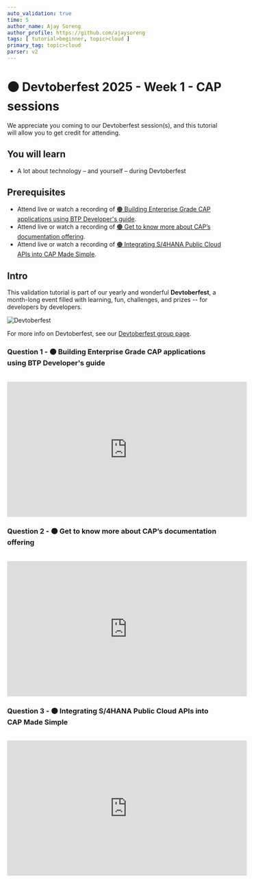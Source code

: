```yaml
---
auto_validation: true
time: 5
author_name: Ajay Soreng
author_profile: https://github.com/ajaysoreng
tags: [ tutorial>beginner, topic>cloud ]
primary_tag: topic>cloud
parser: v2
---
```

  
# 🟠 Devtoberfest 2025 - Week 1 - CAP sessions

<!-- description --> We appreciate you coming to our Devtoberfest session(s), and this tutorial will allow you to get credit for attending.

## You will learn

- A lot about technology – and yourself – during Devtoberfest

## Prerequisites

- Attend live or watch a recording of [🟠 Building Enterprise Grade CAP applications using BTP Developer's guide](https://www.youtube.com/watch?v=tUKMUIL9C6k).
- Attend live or watch a recording of [🟠 Get to know more about CAP’s documentation offering](https://www.youtube.com/watch?v=gvjbxitDf18).
- Attend live or watch a recording of [🟠 Integrating S/4HANA Public Cloud APIs into CAP Made Simple](https://www.youtube.com/watch?v=7m22NubgqME).
## Intro

This validation tutorial is part of our yearly and wonderful **Devtoberfest**, a month-long event filled with learning, fun, challenges, and prizes -- for developers by developers.

![Devtoberfest](devtoberfestBanner2.png) 

For more info on Devtoberfest, see our [Devtoberfest group page](https://community.sap.com/t5/devtoberfest/gh-p/Devtoberfest).

### Question 1 - 🟠 Building Enterprise Grade CAP applications using BTP Developer's guide

<div>&nbsp;</div><iframe width="560" height="315" src="https://www.youtube.com/embed/tUKMUIL9C6k" frameborder="0" allowfullscreen></iframe>

### Question 2 - 🟠 Get to know more about CAP’s documentation offering

<div>&nbsp;</div><iframe width="560" height="315" src="https://www.youtube.com/embed/gvjbxitDf18" frameborder="0" allowfullscreen></iframe>

### Question 3 - 🟠 Integrating S/4HANA Public Cloud APIs into CAP Made Simple

<div>&nbsp;</div><iframe width="560" height="315" src="https://www.youtube.com/embed/7m22NubgqME" frameborder="0" allowfullscreen></iframe>
